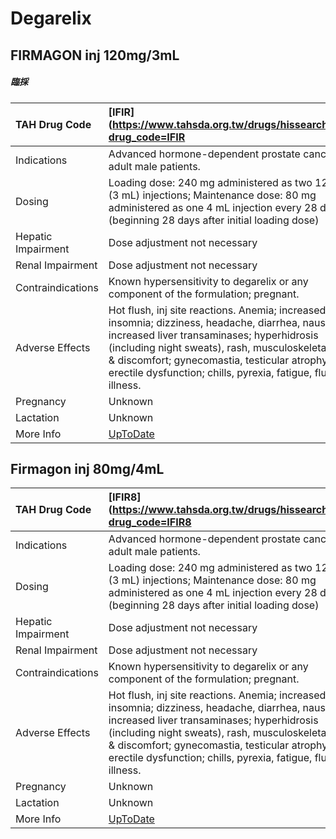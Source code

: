 # Degarelix

## FIRMAGON inj 120mg/3mL

##### 臨採

| TAH Drug Code      | [IFIR](https://www.tahsda.org.tw/drugs/hissearch.php?drug_code=IFIR                                                                                                                                                                                                                                                       |
|:-------------------|:--------------------------------------------------------------------------------------------------------------------------------------------------------------------------------------------------------------------------------------------------------------------------------------------------------------------------|
| Indications        | Advanced hormone-dependent prostate cancer in adult male patients.                                                                                                                                                                                                                                                        |
| Dosing             | Loading dose: 240 mg administered as two 120 mg (3 mL) injections; Maintenance dose: 80 mg administered as one 4 mL injection every 28 days (beginning 28 days after initial loading dose)                                                                                                                                |
| Hepatic Impairment | Dose adjustment not necessary                                                                                                                                                                                                                                                                                             |
| Renal Impairment   | Dose adjustment not necessary                                                                                                                                                                                                                                                                                             |
| Contraindications  | Known hypersensitivity to degarelix or any component of the formulation; pregnant.                                                                                                                                                                                                                                        |
| Adverse Effects    | Hot flush, inj site reactions. Anemia; increased wt; insomnia; dizziness, headache, diarrhea, nausea; increased liver transaminases; hyperhidrosis (including night sweats), rash, musculoskeletal pain & discomfort; gynecomastia, testicular atrophy, erectile dysfunction; chills, pyrexia, fatigue, flu-like illness. |
| Pregnancy          | Unknown                                                                                                                                                                                                                                                                                                                   |
| Lactation          | Unknown                                                                                                                                                                                                                                                                                                                   |
| More Info          | [UpToDate](https://www.uptodate.com/contents/degarelix-drug-information)                                                                                                                                                                                                                                                  |

## Firmagon inj 80mg/4mL

| TAH Drug Code      | [IFIR8](https://www.tahsda.org.tw/drugs/hissearch.php?drug_code=IFIR8                                                                                                                                                                                                                                                     |
|:-------------------|:--------------------------------------------------------------------------------------------------------------------------------------------------------------------------------------------------------------------------------------------------------------------------------------------------------------------------|
| Indications        | Advanced hormone-dependent prostate cancer in adult male patients.                                                                                                                                                                                                                                                        |
| Dosing             | Loading dose: 240 mg administered as two 120 mg (3 mL) injections; Maintenance dose: 80 mg administered as one 4 mL injection every 28 days (beginning 28 days after initial loading dose)                                                                                                                                |
| Hepatic Impairment | Dose adjustment not necessary                                                                                                                                                                                                                                                                                             |
| Renal Impairment   | Dose adjustment not necessary                                                                                                                                                                                                                                                                                             |
| Contraindications  | Known hypersensitivity to degarelix or any component of the formulation; pregnant.                                                                                                                                                                                                                                        |
| Adverse Effects    | Hot flush, inj site reactions. Anemia; increased wt; insomnia; dizziness, headache, diarrhea, nausea; increased liver transaminases; hyperhidrosis (including night sweats), rash, musculoskeletal pain & discomfort; gynecomastia, testicular atrophy, erectile dysfunction; chills, pyrexia, fatigue, flu-like illness. |
| Pregnancy          | Unknown                                                                                                                                                                                                                                                                                                                   |
| Lactation          | Unknown                                                                                                                                                                                                                                                                                                                   |
| More Info          | [UpToDate](https://www.uptodate.com/contents/degarelix-drug-information)                                                                                                                                                                                                                                                  |

